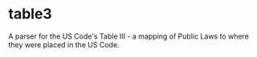 table3
======

A parser for the US Code's Table III - a mapping of Public Laws to where they were placed in the US Code.